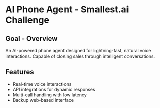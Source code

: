 # AI Phone Agent - Smallest.ai Challenge

## Goal - Overview
An AI-powered phone agent designed for lightning-fast, natural voice interactions. Capable of closing sales through intelligent conversations.

## Features
- Real-time voice interactions
- API integrations for dynamic responses
- Multi-call handling with low latency
- Backup web-based interface
